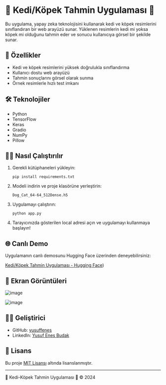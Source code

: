# 🐾 Kedi/Köpek Tahmin Uygulaması 🐾

Bu uygulama, yapay zeka teknolojisini kullanarak kedi ve köpek resimlerini sınıflandıran bir web arayüzü sunar. Yüklenen resimlerin kedi mi yoksa köpek mi olduğunu tahmin eder ve sonucu kullanıcıya görsel bir şekilde sunar.

## 🚀 Özellikler

- Kedi ve köpek resimlerini yüksek doğrulukla sınıflandırma
- Kullanıcı dostu web arayüzü
- Tahmin sonuçlarını görsel olarak sunma
- Örnek resimlerle hızlı test imkanı

## 🛠️ Teknolojiler

- Python
- TensorFlow
- Keras
- Gradio
- NumPy
- Pillow

## 🏃‍♂️ Nasıl Çalıştırılır

1. Gerekli kütüphaneleri yükleyin:
   ```
   pip install requirements.txt
   ```

2. Modeli indirin ve proje klasörüne yerleştirin:
   ```
   Dog_Cat_64-64_512Dense.h5
   ```

3. Uygulamayı çalıştırın:
   ```
   python app.py
   ```

4. Tarayıcınızda gösterilen local adresi açın ve uygulamayı kullanmaya başlayın!

## 🌐 Canlı Demo

Uygulamanın canlı demosunu Hugging Face üzerinden deneyebilirsiniz:

[Kedi/Köpek Tahmin Uygulaması - Hugging Face](https://huggingface.co/spaces/yusufenes/Keras_CNN_Dog_or_Cat_Classification))

## 📸 Ekran Görüntüleri

![image](https://github.com/user-attachments/assets/48067db7-c039-470c-b9af-0b515c0e70bb)

![image](https://github.com/user-attachments/assets/ea1a2641-0c9d-49b0-a675-4f3bae7e3c70)

## 👨‍💻 Geliştirici

- GitHub: [yusuffenes](https://github.com/yusuffenes)
- LinkedIn: [Yusuf Enes Budak](https://www.linkedin.com/in/yusufenesbudak)

## 📄 Lisans

Bu proje [MIT Lisansı](LICENSE) altında lisanslanmıştır.

---

🐾 Kedi-Köpek Tahmin Uygulaması 🐾 © 2024
